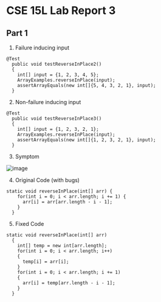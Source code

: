 # CSE 15L Lab Report 3

## Part 1
1. Failure inducing input
```
@Test
  public void testReverseInPlace2()
  {
    int[] input = {1, 2, 3, 4, 5};
    ArrayExamples.reverseInPlace(input);
    assertArrayEquals(new int[]{5, 4, 3, 2, 1}, input);
  }
```
2. Non-failure inducing input
```
@Test
  public void testReverseInPlace3()
  {
    int[] input = {1, 2, 3, 2, 1};
    ArrayExamples.reverseInPlace(input);
    assertArrayEquals(new int[]{1, 2, 3, 2, 1}, input);
  }
```
3. Symptom

![image](https://github.com/goondocx/cse15l-lab-reports/assets/100145953/2fe5e0f1-6aed-4860-a802-de64302c1245)

4. Original Code (with bugs)
```
static void reverseInPlace(int[] arr) {
    for(int i = 0; i < arr.length; i += 1) {
      arr[i] = arr[arr.length - i - 1];
    }
  }
```
5. Fixed Code
```
static void reverseInPlace(int[] arr) 
  {
    int[] temp = new int[arr.length];
    for(int i = 0; i < arr.length; i++)
    {
      temp[i] = arr[i];
    }
    for(int i = 0; i < arr.length; i += 1) 
    {
      arr[i] = temp[arr.length - i - 1];
    }
  }
```

